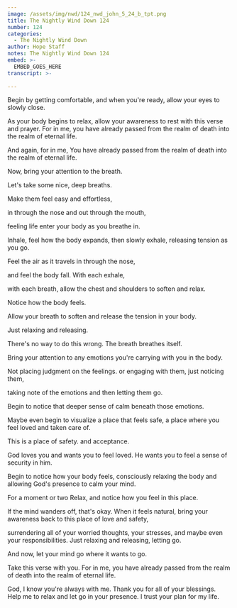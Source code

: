 ```yaml
---
image: /assets/img/nwd/124_nwd_john_5_24_b_tpt.png
title: The Nightly Wind Down 124
number: 124
categories:
  - The Nightly Wind Down
author: Hope Staff
notes: The Nightly Wind Down 124
embed: >-
  EMBED_GOES_HERE
transcript: >-
  
---
```

Begin by getting comfortable, and when you're ready, allow your eyes to slowly close.

As your body begins to relax, allow your awareness to rest with this verse and prayer. For in me, you have already passed from the realm of death into the realm of eternal life.

And again, for in me, You have already passed from the realm of death into the realm of eternal life.

Now, bring your attention to the breath.

Let's take some nice, deep breaths.

Make them feel easy and effortless,

in through the nose and out through the mouth,

feeling life enter your body as you breathe in.

Inhale, feel how the body expands, then slowly exhale, releasing tension as you go.

Feel the air as it travels in through the nose,

and feel the body fall. With each exhale,

with each breath, allow the chest and shoulders to soften and relax.

Notice how the body feels.

Allow your breath to soften and release the tension in your body.

Just relaxing and releasing.

There's no way to do this wrong. The breath breathes itself.

Bring your attention to any emotions you're carrying with you in the body.

Not placing judgment on the feelings. or engaging with them, just noticing them,

taking note of the emotions and then letting them go.

Begin to notice that deeper sense of calm beneath those emotions.

Maybe even begin to visualize a place that feels safe, a place where you feel loved and taken care of.

This is a place of safety. and acceptance.

God loves you and wants you to feel loved. He wants you to feel a sense of security in him.

Begin to notice how your body feels, consciously relaxing the body and allowing God's presence to calm your mind.

For a moment or two Relax, and notice how you feel in this place.

If the mind wanders off, that's okay. When it feels natural, bring your awareness back to this place of love and safety,

surrendering all of your worried thoughts, your stresses, and maybe even your responsibilities. Just relaxing and releasing, letting go.

And now, let your mind go where it wants to go.

Take this verse with you. For in me, you have already passed from the realm of death into the realm of eternal life.

God, I know you're always with me. Thank you for all of your blessings. Help me to relax and let go in your presence. I trust your plan for my life.

